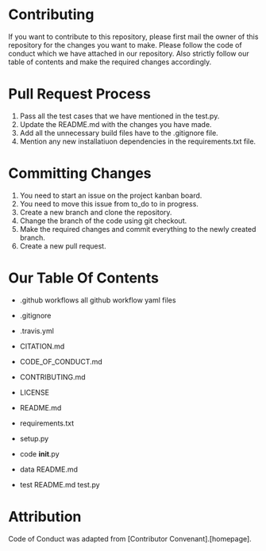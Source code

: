 # Contributing
If you want to contribute to this repository, please first mail the owner of this repository for the changes you want to make. 
Please follow the code of conduct which we have attached in our repository.
Also strictly follow our table of contents and make the required changes accordingly.

# Pull Request Process
1. Pass all the test cases that we have mentioned in the test.py.
2. Update the README.md with the changes you have made.
3. Add all the unnecessary build files have to the .gitignore file.
4. Mention any new installatiuon dependencies in the requirements.txt file.

# Committing Changes
1. You need to start an issue on the project kanban board.
2. You need to move this issue from to_do to in progress.
3. Create a new branch and clone the repository.
4. Change the branch of the code using git checkout.
5. Make the required changes and commit everything to the newly created branch.
6. Create a new pull request.

# Our Table Of Contents

- .github
    workflows
        all github workflow yaml files

- .gitignore

- .travis.yml

- CITATION.md

- CODE_OF_CONDUCT.md

- CONTRIBUTING.md

- LICENSE

- README.md

- requirements.txt

- setup.py

- code
    __init__.py

- data
    README.md

- test
    README.md
    test.py

# Attribution
Code of Conduct was adapted from [Contributor Convenant].[homepage].




